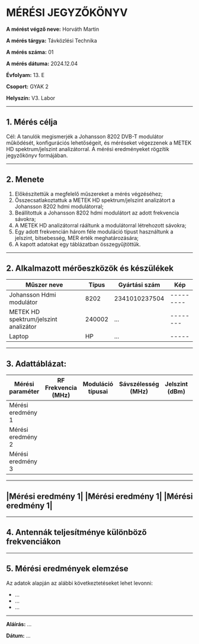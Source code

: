 
# MÉRÉSI JEGYZŐKÖNYV

**A mérést végző neve:**  Horváth Martin

**A mérés tárgya:** Távközlési Technika        

**A mérés száma:** 01

**A mérés dátuma:**   2024.12.04 

**Évfolyam:** 13. E  

**Csoport:** GYAK 2  

**Helyszín:** V3. Labor

---

## 1. Mérés célja
Cél: A tanulók megismerjék a Johansson 8202 DVB-T modulátor működését, konfigurációs lehetőségeit, és méréseket végezzenek a METEK HD spektrum/jelszint analizátorral. A mérési eredményeket rögzítik jegyzőkönyv formájában.

---
## 2. Menete
1. Előkészítettük a megfelelő műszereket a mérés végzéséhez;
2. Összecsatlakoztattuk a METEK HD spektrum/jelszint analizátort a Johansson 8202 hdmi modulátorral;
3. Beállítottuk a Johansson 8202 hdmi modulátort az adott frekvencia sávokra;
4. A METEK HD analizátorral rááltunk a modulátorral létrehozott sávokra;
5. Egy adott frekvencián három féle moduláció típust használtunk a jelszint, bitsebesség, MER érték meghatározására;
6. A kapott adatokat egy táblázatban összegyűjtöttük.

---

## 2. Alkalmazott mérőeszközök és készülékek

| Műszer neve                         | Típus       | Gyártási szám | Kép |
| ----------------------------------- | ----------- | ------------- |-----|
| Johansson Hdmi modulátor  | 8202    | 2341010237504          |---------
| METEK HD spektrum/jelszint analizátor| 240002 | ...    |--------|
| Laptop | HP       | ...    |-----|

---

## 3. Adattáblázat: 

| Mérési paraméter    | RF Frekvencia (MHz) | Moduláció típusai   | Sávszélesség (MHz)  |Jelszint (dBm) |Bitsebesség (Mbps) |MER érték (dB) |
|---------------------|---------------------|---------------------|---------------------|---------------|-------------------|---------------|
|Mérési eredmény 1|
|Mérési eredmény 2|
|Mérési eredmény 3|
---
|Mérési eredmény 1|
|Mérési eredmény 1|
|Mérési eredmény 1|
---


---

## 4. Antennák teljesítménye különböző frekvenciákon


---

## 5. Mérési eredmények elemzése
Az adatok alapján az alábbi következtetéseket lehet levonni:

- ...
- ...
- ...
---





**Aláírás:** ...

**Dátum:** ...


